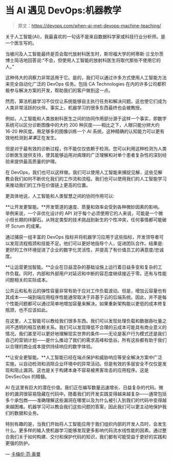 # 当 AI 遇见 DevOps:机器教学

> 原文：<https://devops.com/when-ai-met-devops-machine-teaching/>

关于人工智能(AI)，我最喜欢的一句话不是来自数据科学家或科技行业分析师。是一个医生写的。

当被问及人工智能最终是否会取代放射科医生时，斯坦福大学的柯蒂斯·兰戈尔茨博士简洁地回答说:“不会，但使用人工智能的放射科医生将取代那些不使用它的人。”

这种伟大的洞察力非常适用于它。是的，我们可以通过许多方式使用人工智能方法来完全自动化广泛的 DevOps 任务。包括 CA Technologies 在内的许多公司都积极参与解决方案的开发，帮助我们的客户做到这一点。

然而，算法机器学习不仅仅让系统能够自主执行任务和解决问题。这也使它们成为人类非常活跃的伙伴。事实上，机器学习的很多东西最终也会被教授。

例如，人工智能和人类放射科医生之间的协同作用部分源于这样一个事实，即数字系统可以区分诊断图像中的大约 200 种灰度——相比之下，人眼只能分辨大约 16-20 种灰度。用足够多的图像训练一个 AI 系统，这种精确的认知能力可以更有效地检测到*某事*正在发生。

但是对于最有效的诊断过程，你不能仅仅依赖于检测。您可以利用这种检测为人类诊断医生提供支持，使其能够运用对病理的广泛理解和对单个患者复杂性的深刻经验来提供最高质量的护理。

在 DevOps，我们也可以这样做。我们可以使用人工智能来捕捉见解，这些见解教会我们如何不断优化我们的工作流和流程。我们也可以使用我们的人工智能学习来推动我们的工作在价值链上更高的位置。

更具体地说，人工智能和人类智慧之间的协同作用可以:

**让开发更智能。**开发管道的速度、质量和效率会受到各种微妙因素的影响。举例来说，一个非优化设计的 API 对于每个必须使用它的人来说，可能是一个微小但长期的绊脚石。从特定类型的技术挑战到新生的个性冲突，任何事情都可能破坏 Scrum 的成果。

通过捕获一组丰富的 DevOps 指标并将机器学习应用于这些指标，开发领导者可以发现流程瓶颈和技能不足。他们可以更好地指导个人，促进团队合作。结果是:更好的工作环境促进了企业的数字化灵活性，并提高了有价值员工的满意度/忠诚度。

**让运营更加智能。**企业在日益混杂的基础设施上运行着日益多变和复杂的工作负载。同时，内部和外部用户对延迟和中断的容忍度继续接近于零。还有与性能问题相关的实际成本。

公共云和私有云的弹性容量非常有助于应对工作负载波动。但是，增加云容量也有其成本——端到端应用程序性能通常取决于非基于云的后端系统。因此，并不是每个性能问题都可以通过简单地增加容量来解决。如果重新架构能以更低的成本修复瓶颈，也不应该如此。

在这里，人工智能可以教给我们很多东西。我们可以发现处理负载和数据吞吐量之间不透明的相互依赖关系。我们可以发现降低不合理的云成本可能具有商业意义的情况。我们甚至可以更好地理解现实世界的条件——无论是客户行为模式还是我们自己的营销计划——是什么推动了我们的需求高峰和低谷。所有这些都有助于我们以合理的商业成本提供持续响应的数字体验。

**让安全更智能。**人工智能已经在端点保护和威胁响应等安全解决方案中广泛实施，以自动检测和消除企业环境中的异常活动。但是有效的多层安全不仅仅是发现和阻止漏洞。这也是关于构建本身不容易被黑客攻击的应用程序。这是 DevSecOps 的精髓。

AI 在这里有巨大的潜在价值。我们正在编写数量迅速增长、日益复杂的代码。微妙的漏洞很容易隐藏在代码中。随着我们的开发实践变得越来越复杂——通常包括多个承包商——准确理解这些漏洞在哪里以及为什么被引入到我们的代码中变得越来越困难。机器学习可以教会我们这些问题的答案，因此我们可以更主动地保护我们的数据和业务。

特别有趣的是，当我们开始将人工智能应用于我们组织内部的开发人员时，会发生什么。更多样的输入使机器学习能够发现更多影响代码流水线性能的因素。通过整合我们关于如何构建、交付和保护代码的知识，我们都有可能受益于更好的实践和更强的防护。

— [卡梅伦·范·奥曼](https://devops.com/author/cvanorman/)